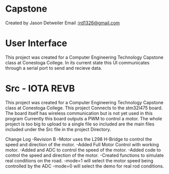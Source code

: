 # Capstone
Created by Jason Detweiler
Email :jrd1326@gmail.com


# User Interface
This project was created for a Computer Engineering Technology Capstone class at Conestoga College.
In its current state this UI communicates through a serial port to send and recieve data.

# Src - IOTA REVB
This project was created for a Computer Engineering Technology Capstone class at Conestoga College.
This project Connects to the stm32l475 board. The board itself has wireless communication but is not yet used in this program
Currently this board outputs a PWM to control a motor.
The whole project is too big to upload to a single file so included are the main files included under the Src file in the project Directory.

Change Log
  -Revision B
    -Motor uses the L298 H-Bridge to control the speed and direction of the motor.
    -Added Full Motor Control with working motor.
    -Added and ADC to control the speed of the motor.
    -Added code to control the speed and direction of the motor.
    -Created functions to simulate real conditions on the road.
    -mode=1 will select the motor speed being controlled by the ADC
    -mode=0 will select the demo for real rod conditions.
